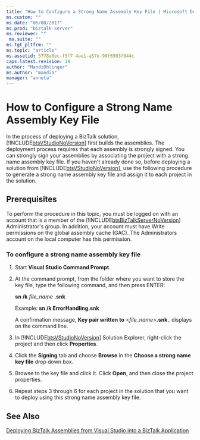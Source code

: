 ```yaml
---
title: "How to Configure a Strong Name Assembly Key File | Microsoft Docs"
ms.custom: ""
ms.date: "06/08/2017"
ms.prod: "biztalk-server"
ms.reviewer: ""
 ms.suite: ""
ms.tgt_pltfrm: ""
ms.topic: "article"
ms.assetid: 5778a8ec-f5f7-4ae1-a57e-99f6503f044c
caps.latest.revision: 18
author: "MandiOhlinger"
ms.author: "mandia"
manager: "anneta"
---
```

# How to Configure a Strong Name Assembly Key File
In the process of deploying a BizTalk solution, [!INCLUDE[btsVStudioNoVersion](../includes/btsvstudionoversion-md.md)] first builds the assemblies. The deployment process requires that each assembly is strongly signed. You can strongly sign your assemblies by associating the project with a strong name assembly key file. If you haven't already done so, before deploying a solution from [!INCLUDE[btsVStudioNoVersion](../includes/btsvstudionoversion-md.md)], use the following procedure to generate a strong name assembly key file and assign it to each project in the solution.  
  
## Prerequisites  
 To perform the procedure in this topic, you must be logged on with an account that is a member of the [!INCLUDE[btsBizTalkServerNoVersion](../includes/btsbiztalkservernoversion-md.md)] Administrator's group. In addition, your account must have Write permissions on the global assembly cache (GAC). The Administrators account on the local computer has this permission.  
  
### To configure a strong name assembly key file  
  
1.  Start **Visual Studio Command Prompt**.  
  
2.  At the command prompt, from the folder where you want to store the key file, type the following command, and then press ENTER:  
  
     **sn /k**  *file_name* **.snk**  
  
     Example: **sn /k ErrorHandling.snk**  
  
     A confirmation message, **Key pair written to** \<*file_name*>**.snk**`,` displays on the command line.  
  
3.  In [!INCLUDE[btsVStudioNoVersion](../includes/btsvstudionoversion-md.md)] Solution Explorer, right-click the project and then click **Properties**.  
  
4.  Click the **Signing** tab and choose **Browse** in the **Choose a strong name key file** drop down box.  
  
5.  Browse to the key file and click it. Click **Open**, and then close the project properties.  
  
6.  Repeat steps 3 through 6 for each project in the solution that you want to deploy using this strong name assembly key file.  
  
## See Also  
 [Deploying BizTalk Assemblies from Visual Studio into a BizTalk Application](../core/deploying-biztalk-assemblies-from-visual-studio-into-a-biztalk-application.md)